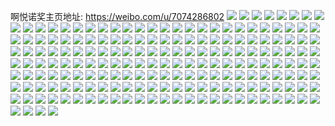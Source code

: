 啊悦诺奖主页地址: https://weibo.com/u/7074286802 
![](https://wx4.sinaimg.cn/mw2000/007IKZa2gy1h8vi1zu4a9j30zk162dzh.jpg) 
![](https://wx4.sinaimg.cn/mw2000/007IKZa2gy1h8vi252dk3j32c02poqv9.jpg) 
![](https://wx4.sinaimg.cn/mw2000/007IKZa2gy1h8vi1tx7ivj328727l7wk.jpg) 
![](https://wx4.sinaimg.cn/mw2000/007IKZa2gy1h8vi28umwyj32se254qv6.jpg) 
![](https://wx4.sinaimg.cn/mw2000/007IKZa2gy1h8u9jpswivj32c0340e84.jpg) 
![](https://wx4.sinaimg.cn/mw2000/007IKZa2gy1h8u9kebs2hj30zk1284gv.jpg) 
![](https://wx4.sinaimg.cn/mw2000/007IKZa2gy1h8u9jt9cbvj30zk1a31b9.jpg) 
![](https://wx4.sinaimg.cn/mw2000/007IKZa2gy1h8u9jel3ykj32c02o4hdv.jpg) 
![](https://wx4.sinaimg.cn/mw2000/007IKZa2gy1h8u9nq4rjej33402c0nph.jpg) 
![](https://wx4.sinaimg.cn/mw2000/007IKZa2gy1h8u9nc6btmj32yf260kjn.jpg) 
![](https://wx4.sinaimg.cn/mw2000/007IKZa2gy1h8s4yg8d9aj32c02x9x6q.jpg) 
![](https://wx4.sinaimg.cn/mw2000/007IKZa2gy1h8s4yb4mgxj32c027xkjn.jpg) 
![](https://wx4.sinaimg.cn/mw2000/007IKZa2gy1h8s4yks4bbj323t26mhdu.jpg) 
![](https://wx4.sinaimg.cn/mw2000/007IKZa2gy1h8s4yopj3aj32c0340e83.jpg) 
![](https://wx4.sinaimg.cn/mw2000/007IKZa2gy1h8s4y6plncj31x12ashdu.jpg) 
![](https://wx4.sinaimg.cn/mw2000/007IKZa2gy1h8s4yq9eaxj32c02to7wj.jpg) 
![](https://wx4.sinaimg.cn/mw2000/007IKZa2gy1h8s514j7ncj33401uru0y.jpg) 
![](https://wx4.sinaimg.cn/mw2000/007IKZa2gy1h8s52qnli9j32mf278kjm.jpg) 
![](https://wx4.sinaimg.cn/mw2000/007IKZa2gy1h8s54r5ptfj32c032lb2a.jpg) 
![](https://wx4.sinaimg.cn/mw2000/007IKZa2gy1h8qpk5lh2xj32c02p3qv9.jpg) 
![](https://wx4.sinaimg.cn/mw2000/007IKZa2gy1h8qpk1fys3j30lc0sgak6.jpg) 
![](https://wx4.sinaimg.cn/mw2000/007IKZa2gy1h8qpkda6jgj32by2oz7wm.jpg) 
![](https://wx4.sinaimg.cn/mw2000/007IKZa2gy1h8qpk0qbcej32c0340qv7.jpg) 
![](https://wx4.sinaimg.cn/mw2000/007IKZa2gy1h8qpk7f24mj30u01c97wh.jpg) 
![](https://wx4.sinaimg.cn/mw2000/007IKZa2gy1h8qpkliyt8j32c03401l2.jpg) 
![](https://wx4.sinaimg.cn/mw2000/007IKZa2gy1h8fgqc3e2hj30zk194h50.jpg) 
![](https://wx4.sinaimg.cn/mw2000/007IKZa2gy1h8fgqidgz6j33272c0qv6.jpg) 
![](https://wx4.sinaimg.cn/mw2000/007IKZa2gy1h8fgqg42hej30wn0vwk90.jpg) 
![](https://wx4.sinaimg.cn/mw2000/007IKZa2gy1h8fgqms27uj313m0qc1gs.jpg) 
![](https://wx4.sinaimg.cn/mw2000/007IKZa2gy1h8fgqecpy5j30zk194e26.jpg) 
![](https://wx4.sinaimg.cn/mw2000/007IKZa2gy1h8fgqovv7ij32c02p4kjm.jpg) 
![](https://wx4.sinaimg.cn/mw2000/007IKZa2gy1h8fgqs5055j329k2dpu0y.jpg) 
![](https://wx4.sinaimg.cn/mw2000/007IKZa2gy1h8fgwl5j8tj30yi0uunpd.jpg) 
![](https://wx4.sinaimg.cn/mw2000/007IKZa2gy1h8fgsvx8z9j332h22ghdv.jpg) 
![](https://wx4.sinaimg.cn/mw2000/007IKZa2gy1h8czigfvgdj30yh165arn.jpg) 
![](https://wx4.sinaimg.cn/mw2000/007IKZa2gy1h8czibdoxqj32c02ytb2b.jpg) 
![](https://wx4.sinaimg.cn/mw2000/007IKZa2gy1h8czi9zlhej32c02ax1ky.jpg) 
![](https://wx4.sinaimg.cn/mw2000/007IKZa2gy1h8czii0xulj33402c0u0z.jpg) 
![](https://wx4.sinaimg.cn/mw2000/007IKZa2gy1h8czif7rvvj32b22gmx6q.jpg) 
![](https://wx4.sinaimg.cn/mw2000/007IKZa2gy1h8czlkyorwj32c02wz4qr.jpg) 
![](https://wx4.sinaimg.cn/mw2000/007IKZa2gy1h878tpaq5dj30yi0zsb29.jpg) 
![](https://wx4.sinaimg.cn/mw2000/007IKZa2gy1h878tuvcpxj31o01xk7wi.jpg) 
![](https://wx4.sinaimg.cn/mw2000/007IKZa2gy1h878trvrx8j31l11f5kjl.jpg) 
![](https://wx4.sinaimg.cn/mw2000/007IKZa2gy1h878tsda2qj30u014015b.jpg) 
![](https://wx4.sinaimg.cn/mw2000/007IKZa2gy1h7wq7419ysj324u22fqv6.jpg) 
![](https://wx4.sinaimg.cn/mw2000/007IKZa2gy1h7wq7avtvjj32c02j47wi.jpg) 
![](https://wx4.sinaimg.cn/mw2000/007IKZa2gy1h7wq799bouj32c02ir1kz.jpg) 
![](https://wx4.sinaimg.cn/mw2000/007IKZa2gy1h7vixmkzuij32c02kg1kz.jpg) 
![](https://wx4.sinaimg.cn/mw2000/007IKZa2gy1h7vixe99i9j30xy13r14t.jpg) 
![](https://wx4.sinaimg.cn/mw2000/007IKZa2gy1h7vixd0h39j32c02h7u0y.jpg) 
![](https://wx4.sinaimg.cn/mw2000/007IKZa2gy1h7vixi79xhj31ua28h7wi.jpg) 
![](https://wx4.sinaimg.cn/mw2000/007IKZa2gy1h7vixnpc1lj32bj2mt4qq.jpg) 
![](https://wx4.sinaimg.cn/mw2000/007IKZa2gy1h7vixk9pfuj33401urnpf.jpg) 
![](https://wx4.sinaimg.cn/mw2000/007IKZa2gy1h7nkciajkcj32c02je7wj.jpg) 
![](https://wx4.sinaimg.cn/mw2000/007IKZa2gy1h7nkccnzhvj30wy1151kx.jpg) 
![](https://wx4.sinaimg.cn/mw2000/007IKZa2gy1h7nkcohckcj32c02o2u0z.jpg) 
![](https://wx4.sinaimg.cn/mw2000/007IKZa2gy1h7nkcgcvmqj32ay2m5b2b.jpg) 
![](https://wx4.sinaimg.cn/mw2000/007IKZa2gy1h7nkcbh7tij32c0340x6q.jpg) 
![](https://wx4.sinaimg.cn/mw2000/007IKZa2gy1h7nkcjuh8gj32bh2y9x6p.jpg) 
![](https://wx4.sinaimg.cn/mw2000/007IKZa2gy1h7d622jjdcj32c0340b2b.jpg) 
![](https://wx4.sinaimg.cn/mw2000/007IKZa2gy1h7d61xmu9zj30yi18x3zx.jpg) 
![](https://wx4.sinaimg.cn/mw2000/007IKZa2gy1h7d62428wfj32c02obx6q.jpg) 
![](https://wx4.sinaimg.cn/mw2000/007IKZa2gy1h7d6216qb1j32bt2e77wj.jpg) 
![](https://wx4.sinaimg.cn/mw2000/007IKZa2gy1h7d6324gx6j33402c07wk.jpg) 
![](https://wx4.sinaimg.cn/mw2000/007IKZa2gy1h7d63qt0c7j32bl2gidke.jpg) 
![](https://wx4.sinaimg.cn/mw2000/007IKZa2gy1h6j4sfh4xej30yi1avdz4.jpg) 
![](https://wx4.sinaimg.cn/mw2000/007IKZa2gy1h6j4ssv5slj324836cu0z.jpg) 
![](https://wx4.sinaimg.cn/mw2000/007IKZa2gy1h6j4se556bj322836c7gr.jpg) 
![](https://wx4.sinaimg.cn/mw2000/007IKZa2gy1h6j4sn6pn9j32c0340u10.jpg) 
![](https://wx4.sinaimg.cn/mw2000/007IKZa2gy1h6j4uvbu49j32c01fju0x.jpg) 
![](https://wx4.sinaimg.cn/mw2000/007IKZa2gy1h6j4w4d8zxj32482uze83.jpg) 
![](https://wx4.sinaimg.cn/mw2000/007IKZa2gy1h6i1lkwoc2j32bj2ubu0y.jpg) 
![](https://wx4.sinaimg.cn/mw2000/007IKZa2gy1h6i1lj9ze0j329i24dqv6.jpg) 
![](https://wx4.sinaimg.cn/mw2000/007IKZa2gy1h6i1lmel6wj32bc2q2b2b.jpg) 
![](https://wx4.sinaimg.cn/mw2000/007IKZa2gy1h6i1ls66nij33402c0u0y.jpg) 
![](https://wx4.sinaimg.cn/mw2000/007IKZa2gy1h6i1lqwb5dj33402c0atd.jpg) 
![](https://wx4.sinaimg.cn/mw2000/007IKZa2gy1h6i1m1igemj32sw26uu0z.jpg) 
![](https://wx4.sinaimg.cn/mw2000/007IKZa2gy1h6i1lydbs8j32ov2d71l0.jpg) 
![](https://wx4.sinaimg.cn/mw2000/007IKZa2gy1h6i1lnrfbdj32c0340x6q.jpg) 
![](https://wx4.sinaimg.cn/mw2000/007IKZa2gy1h6i1lv8n5fj32c02gc4ek.jpg) 
![](https://wx4.sinaimg.cn/mw2000/007IKZa2gy1h6c27yv3rwj32br2skb2b.jpg) 
![](https://wx4.sinaimg.cn/mw2000/007IKZa2gy1h6c27udtqij30yi155dig.jpg) 
![](https://wx4.sinaimg.cn/mw2000/007IKZa2gy1h6c27x3mpcj32bz1ztgtg.jpg) 
![](https://wx4.sinaimg.cn/mw2000/007IKZa2gy1h69tsw7kz3j32c02wz1kz.jpg) 
![](https://wx4.sinaimg.cn/mw2000/007IKZa2gy1h69tt3we5cj32c02u0e83.jpg) 
![](https://wx4.sinaimg.cn/mw2000/007IKZa2gy1h69tt0nof0j32c02uvu10.jpg) 
![](https://wx4.sinaimg.cn/mw2000/007IKZa2gy1h6557fl5paj31sc2c6wjx.jpg) 
![](https://wx4.sinaimg.cn/mw2000/007IKZa2gy1h6557wot49j30nk0sgh0i.jpg) 
![](https://wx4.sinaimg.cn/mw2000/007IKZa2gy1h6557covsvj33402c0x15.jpg) 
![](https://wx4.sinaimg.cn/mw2000/007IKZa2gy1h4ls4sqz72j32z822wu0y.jpg) 
![](https://wx4.sinaimg.cn/mw2000/007IKZa2gy1h4ls4vu41cj32c02g8hdu.jpg) 
![](https://wx4.sinaimg.cn/mw2000/007IKZa2gy1h4ls4uazmhj31ge0td4eg.jpg) 
![](https://wx4.sinaimg.cn/mw2000/007IKZa2gy1h4ls52uyyfj32vj2c0b2b.jpg) 
![](https://wx4.sinaimg.cn/mw2000/007IKZa2gy1h4ls56juisj325u2f3qv5.jpg) 
![](https://wx4.sinaimg.cn/mw2000/007IKZa2gy1h4ls55h2rhj32062a41ky.jpg) 
![](https://wx4.sinaimg.cn/mw2000/007IKZa2gy1h4i4g6jjr4j32801oau0x.jpg) 
![](https://wx4.sinaimg.cn/mw2000/007IKZa2gy1h4i4gj6asaj32ae340e83.jpg) 
![](https://wx4.sinaimg.cn/mw2000/007IKZa2gy1h4i0hikd7gj32pb25yhdu.jpg) 
![](https://wx4.sinaimg.cn/mw2000/007IKZa2gy1h4i0hh66lsj32bh29zx6p.jpg) 
![](https://wx4.sinaimg.cn/mw2000/007IKZa2gy1h4i0hkpq5yj32c02y2u0y.jpg) 
![](https://wx4.sinaimg.cn/mw2000/007IKZa2gy1h2anfgzb5wj31ph2aee81.jpg) 
![](https://wx4.sinaimg.cn/mw2000/007IKZa2gy1h2anfvwsgjj333q1xze83.jpg) 
![](https://wx4.sinaimg.cn/mw2000/007IKZa2gy1h2anihkxrzj32bh23pnpe.jpg) 
![](https://wx4.sinaimg.cn/mw2000/007IKZa2gy1h2angdbhy8j32bf2nh1kz.jpg) 
![](https://wx4.sinaimg.cn/mw2000/007IKZa2gy1h1pstc4w13j31o022mhdt.jpg) 
![](https://wx4.sinaimg.cn/mw2000/007IKZa2gy1h1pstdwuujj32br2brhdu.jpg) 
![](https://wx4.sinaimg.cn/mw2000/007IKZa2gy1h1pstapc8tj33402eqhdw.jpg) 
![](https://wx4.sinaimg.cn/mw2000/007IKZa2gy1h07f4jxhqqj32c02zrx6r.jpg) 
![](https://wx4.sinaimg.cn/mw2000/007IKZa2gy1h07f4kdbgpj30r40pjdnn.jpg) 
![](https://wx4.sinaimg.cn/mw2000/007IKZa2gy1h07f4n4x4cj32lo281x6q.jpg) 
![](https://wx4.sinaimg.cn/mw2000/007IKZa2gy1h07f4dtguuj32u023nqv7.jpg) 
![](https://wx4.sinaimg.cn/mw2000/007IKZa2gy1h07f4kxy1sj316q0u0k7a.jpg) 
![](https://wx4.sinaimg.cn/mw2000/007IKZa2gy1h07f4fg162j32c030ckjn.jpg) 
![](https://wx4.sinaimg.cn/mw2000/007IKZa2gy1gzj6jujnsij31o024xx6p.jpg) 
![](https://wx4.sinaimg.cn/mw2000/007IKZa2gy1gzj6jza3qej333t27fx6r.jpg) 
![](https://wx4.sinaimg.cn/mw2000/007IKZa2gy1gzj6jvqt8aj31o025zu0y.jpg) 
![](https://wx4.sinaimg.cn/mw2000/007IKZa2gy1gzj6k1qsycj33182c0b2c.jpg) 
![](https://wx4.sinaimg.cn/mw2000/007IKZa2gy1gzj6jxc0rsj333n29eb2b.jpg) 
![](https://wx4.sinaimg.cn/mw2000/007IKZa2gy1gzj6jt97x1j330k27m1kz.jpg) 
![](https://wx4.sinaimg.cn/mw2000/007IKZa2gy1gymv06n3bbj32371o0kjl.jpg) 
![](https://wx4.sinaimg.cn/mw2000/007IKZa2gy1gymv08y5rwj33402c0e84.jpg) 
![](https://wx4.sinaimg.cn/mw2000/007IKZa2gy1gy6m7bdwfpj32c031le83.jpg) 
![](https://wx4.sinaimg.cn/mw2000/007IKZa2gy1gy6m7a3omvj33402c0npg.jpg) 
![](https://wx4.sinaimg.cn/mw2000/007IKZa2gy1gxyhkwzuifj31nn1yrkjl.jpg) 
![](https://wx4.sinaimg.cn/mw2000/007IKZa2gy1gxyhehmqbsj33402c04qt.jpg) 
![](https://wx4.sinaimg.cn/mw2000/007IKZa2gy1gxyhed8gssj31sy1jw1ky.jpg) 
![](https://wx4.sinaimg.cn/mw2000/007IKZa2gy1gxyhejfy12j325f29vx6q.jpg) 
![](https://wx4.sinaimg.cn/mw2000/007IKZa2gy1gxyhebuicrj33402c0kjo.jpg) 
![](https://wx4.sinaimg.cn/mw2000/007IKZa2gy1gxyhm4pwjcj32801o0npd.jpg) 
![](https://wx4.sinaimg.cn/mw2000/007IKZa2gy1gx4kqhc6wlj32bm2wf4qr.jpg) 
![](https://wx4.sinaimg.cn/mw2000/007IKZa2gy1gx4kqfqd76j32801o0kjl.jpg) 
![](https://wx4.sinaimg.cn/mw2000/007IKZa2gy1gx4kqis11kj32yl1ynu0y.jpg) 
![](https://wx4.sinaimg.cn/mw2000/007IKZa2gy1gx4kqliveoj33402c0x6t.jpg) 
![](https://wx4.sinaimg.cn/mw2000/007IKZa2gy1gudqnwz7zoj63402c01l002.jpg) 
![](https://wx4.sinaimg.cn/mw2000/007IKZa2gy1gudqo37nkgj62801qqqv602.jpg) 
![](https://wx4.sinaimg.cn/mw2000/007IKZa2gy1gudqo09c6oj63402hab2c02.jpg) 
![](https://wx4.sinaimg.cn/mw2000/007IKZa2gy1gudqnr5z8ij63402c0hdw02.jpg) 
![](https://wx4.sinaimg.cn/mw2000/007IKZa2gy1gs5b47hb1aj62mw23o4qq02.jpg) 
![](https://wx4.sinaimg.cn/mw2000/007IKZa2gy1gs5b469vqqj31tf1yu7wh.jpg) 
![](https://wx4.sinaimg.cn/mw2000/007IKZa2gy1gs5b484jjcj31nl21de81.jpg) 
![](https://wx4.sinaimg.cn/mw2000/007IKZa2gy1gqz8csjbwcj31400u0qje.jpg) 
![](https://wx4.sinaimg.cn/mw2000/007IKZa2gy1gqz8ctirarj30u010vqfh.jpg) 
![](https://wx4.sinaimg.cn/mw2000/007IKZa2gy1gqz8cuam6zj30u0120qll.jpg) 
![](https://wx4.sinaimg.cn/mw2000/007IKZa2gy1gqz8cve9esj31bz0u0dym.jpg) 
![](https://wx4.sinaimg.cn/mw2000/007IKZa2gy1gqz8cuvfk9j30u00vyneo.jpg) 
![](https://wx4.sinaimg.cn/mw2000/007IKZa2gy1gqz8crjai1j314s0u0qm5.jpg) 
![](https://wx4.sinaimg.cn/mw2000/007IKZa2gy1gqnuffwgq7j30z00u0qbf.jpg) 
![](https://wx4.sinaimg.cn/mw2000/007IKZa2gy1gqnufh56i8j325g20je82.jpg) 
![](https://wx4.sinaimg.cn/mw2000/007IKZa2gy1gqnufilkmbj32c027phdt.jpg) 
![](https://wx4.sinaimg.cn/mw2000/007IKZa2gy1gqnufhqvpwj31400u04c4.jpg) 
![](https://wx4.sinaimg.cn/mw2000/007IKZa2gy1gqnufgar82j31400phk1m.jpg) 
![](https://wx4.sinaimg.cn/mw2000/007IKZa2gy1gqnuff6m9nj33402c0hdu.jpg) 
![](https://wx4.sinaimg.cn/mw2000/007IKZa2gy1gqhysempbkj30y30jutgg.jpg) 
![](https://wx4.sinaimg.cn/mw2000/007IKZa2gy1gqhysg26d5j32c0340u0y.jpg) 
![](https://wx4.sinaimg.cn/mw2000/007IKZa2gy1gqhyshppz3j33402c0kjo.jpg) 
![](https://wx4.sinaimg.cn/mw2000/007IKZa2gy1gqhyse1ojdj32br2emx6q.jpg) 
![](https://wx4.sinaimg.cn/mw2000/007IKZa2gy1gqhysiqvakj32c0340e82.jpg) 
![](https://wx4.sinaimg.cn/mw2000/007IKZa2gy1gqhyslwzekj30p818uwlo.jpg) 
![](https://wx4.sinaimg.cn/mw2000/007IKZa2gy1gq6nocjbgrj30u20tywpb.jpg) 
![](https://wx4.sinaimg.cn/mw2000/007IKZa2gy1gq6np9ddhdj32c0283qv6.jpg) 
![](https://wx4.sinaimg.cn/mw2000/007IKZa2gy1gq6nphg2bjj32p624hhdu.jpg) 
![](https://wx4.sinaimg.cn/mw2000/007IKZa2gy1gmqwyujbs4j30u00riqbh.jpg) 
![](https://wx4.sinaimg.cn/mw2000/007IKZa2gy1gmqwyu6frbj30p20s5tiy.jpg) 
![](https://wx4.sinaimg.cn/mw2000/007IKZa2gy1gmqwyux5a0j30q217v4gj.jpg) 
![](https://wx4.sinaimg.cn/mw2000/007IKZa2gy1gmqwytfcz3j32c02dkqv7.jpg) 
![](https://wx4.sinaimg.cn/mw2000/007IKZa2ly1gmhkxwx8f8j30u00vhahz.jpg) 
![](https://wx4.sinaimg.cn/mw2000/007IKZa2ly1gmhkxuzwy1j30u00xnk22.jpg) 
![](https://wx4.sinaimg.cn/mw2000/007IKZa2ly1gmhkxtdg7yj30u00up48r.jpg) 
![](https://wx4.sinaimg.cn/mw2000/007IKZa2ly1gmhkxuakhpj30u00yp4am.jpg) 
![](https://wx4.sinaimg.cn/mw2000/007IKZa2ly1gmhkxspsruj30v90u011y.jpg) 
![](https://wx4.sinaimg.cn/mw2000/007IKZa2ly1gmhkxvosmqj30u010fn82.jpg) 
![](https://wx4.sinaimg.cn/mw2000/007IKZa2ly1gm8mf34gghj30u012g101.jpg) 
![](https://wx4.sinaimg.cn/mw2000/007IKZa2ly1gm8mf4dugjj30u0124gsn.jpg) 
![](https://wx4.sinaimg.cn/mw2000/007IKZa2ly1gm8mf2m4iej30u010b7ce.jpg) 
![](https://wx4.sinaimg.cn/mw2000/007IKZa2ly1gm8mf3ied8j30um0u00yu.jpg) 
![](https://wx4.sinaimg.cn/mw2000/007IKZa2ly1gm8mf3waxnj31400u0wmw.jpg) 
![](https://wx4.sinaimg.cn/mw2000/007IKZa2ly1gm8mf28eh9j30vl0u07aq.jpg) 
![](https://wx4.sinaimg.cn/mw2000/007IKZa2gy1gl8aea5yqoj30u00xjtfw.jpg) 
![](https://wx4.sinaimg.cn/mw2000/007IKZa2gy1gl8ae9kjxnj30u00uq7f9.jpg) 
![](https://wx4.sinaimg.cn/mw2000/007IKZa2gy1gl8aeatqoqj30u01404b5.jpg) 
![](https://wx4.sinaimg.cn/mw2000/007IKZa2ly1gjf0mf2wu7j32c030nx6s.jpg) 
![](https://wx4.sinaimg.cn/mw2000/007IKZa2ly1gjf0mg9e8hj30tm0yen6g.jpg) 
![](https://wx4.sinaimg.cn/mw2000/007IKZa2ly1gjf0mi7ap2j31jk1h7kjl.jpg) 
![](https://wx4.sinaimg.cn/mw2000/007IKZa2ly1gjf0m4fw07j33402c0b2f.jpg) 
![](https://wx4.sinaimg.cn/mw2000/007IKZa2ly1gjf0mgxzvqj30qb0v7nf9.jpg) 
![](https://wx4.sinaimg.cn/mw2000/007IKZa2ly1gjf0mgjl3nj30u0101dpe.jpg) 
![](https://wx4.sinaimg.cn/mw2000/007IKZa2ly1gethojesukj31jk15okjl.jpg) 
